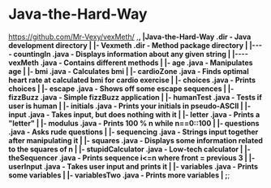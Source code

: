 # Java-the-Hard-Way
https://github.com/Mr-Vexy/vexMeth/
,__________________________________________________________________________________________________________,
|Java-the-Hard-Way      .dir           - Java development directory                                        |
|- Vexmeth              .dir           - Method package directory                                          |
|---- countingIn        .java          - Displays information about any given string                       |
|---- vexMeth           .java          - Contains different methods                                        |
|- age                  .java          - Manipulates age                                                   |
|- bmi                  .java          - Calculates bmi                                                    |
|- cardioZone           .java          - Finds optimal heart rate at calculated bmi for cardio exercise    |
|- choices              .java          - Prints choices                                                    |
|- escape               .java          - Shows off some escape sequences                                   | 
|- fizzBuzz             .java          - Simple fizzBuzz application                                       | 
|- humanTest            .java          - Tests if user is human                                            | 
|- initials             .java          - Prints your initials in pseudo-ASCII                              | 
|- input                .java          - Takes input, but does nothing with it                             | 
|- letter               .java          - Prints a "letter"                                                 | 
|- modulus              .java          - Prints 100 % n while n==0::100                                    | 
|- questions            .java          - Asks rude questions                                               | 
|- sequencing           .java          - Strings input together after manipulating it                      |
|- squares              .java          - Displays some information related to the squares of n             |
|- stupidCalculator     .java          - Low-tech calculator                                               |
|- theSequencer         .java          - Prints sequence i<=n where front = previous 3                     |
|- userInput            .java          - Takes user input and prints it                                    |
|- variables            .java          - Prints some variables                                             |
|- variablesTwo         .java          - Prints more variables                                             |
;__________________________________________________________________________________________________________;
